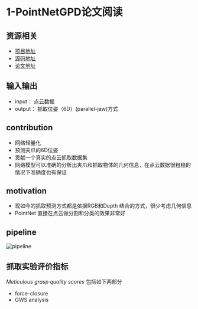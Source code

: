 # 1-PointNetGPD论文阅读



## 资源相关
* [项目地址](https://lianghongzhuo.github.io/PointNetGPD/)  
* [源码地址](https://github.com/lianghongzhuo/PointNetGPD)  
* [论文地址](https://arxiv.org/pdf/1809.06267.pdf)

## 输入输出 
* input： 点云数据  
* output： 抓取位姿（6D）(parallel-jaw)方式

## contribution 
* 网络轻量化  
* 预测夹爪的6D位姿  
* 贡献一个真实的点云抓取数据集  
* 网络模型可以准确的分析出夹爪和抓取物体的几何信息，在点云数据很粗糙的情况下准确度也有保证

## motivation 
* 现如今的抓取预测方式都是依据RGB和Depth 结合的方式，很少考虑几何信息  
* PointNet 直接在点云做分割和分类的效果非常好  

## pipeline
![pipeline](https://img-blog.csdnimg.cn/517ef70bb9e341b0bc7ae861e8a88d45.png?x-oss-process=image/watermark,type_ZHJvaWRzYW5zZmFsbGJhY2s,shadow_50,text_Q1NETiBAU3R1X2FydA==,size_20,color_FFFFFF,t_70,g_se,x_16#pic_center)


## 抓取实验评价指标
_Meticulous grasp quality scores_  包括如下两部分  
* force-closure  
* GWS analysis  





